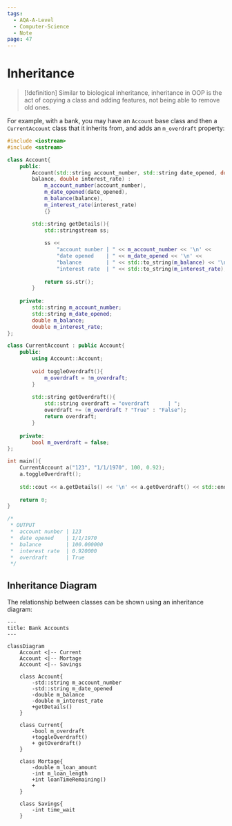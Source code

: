```yaml
---
tags:
  - AQA-A-Level
  - Computer-Science
  - Note
page: 47
---
```

# Inheritance
> [!definition]
> Similar to biological inheritance, inheritance in OOP is the act of copying a class and adding features, not being able to remove old ones.

For example, with a bank, you may have an `Account` base class and then a `CurrentAccount` class that it inherits from, and adds an `m_overdraft` property:
```cpp
#include <iostream>
#include <sstream>

class Account{
	public:
		Account(std::string account_number, std::string date_opened, double 
		balance, double interest_rate) : 
			m_account_number(account_number),
			m_date_opened(date_opened),
			m_balance(balance),
			m_interest_rate(interest_rate)
			{}

		std::string getDetails(){
			std::stringstream ss;
			
			ss << 
				"account nunber | " << m_account_number << '\n' <<
				"date opened    | " << m_date_opened << '\n' <<
				"balance        | " << std::to_string(m_balance) << '\n' <<
				"interest rate  | " << std::to_string(m_interest_rate);
				
			return ss.str();
		}
		
	private:
		std::string m_account_number;
		std::string m_date_opened;
		double m_balance;
		double m_interest_rate;
};

class CurrentAccount : public Account{
	public:
		using Account::Account;
		
		void toggleOverdraft(){
			m_overdraft = !m_overdraft;
		}
		
		std::string getOverdraft(){
			std::string overdraft = "overdraft      | ";
			overdraft += (m_overdraft ? "True" : "False");
			return overdraft;
		}
	
	private:
		bool m_overdraft = false;
};

int main(){
	CurrentAccount a("123", "1/1/1970", 100, 0.92);
	a.toggleOverdraft();
	
	std::cout << a.getDetails() << '\n' << a.getOverdraft() << std::endl;
	
	return 0;
}

/*
 * OUTPUT
 *	account nunber | 123
 *	date opened    | 1/1/1970
 *	balance        | 100.000000
 *	interest rate  | 0.920000
 *	overdraft      | True
 */
```

## Inheritance Diagram
The relationship between classes can be shown using an inheritance diagram:
```mermaid
---
title: Bank Accounts
---

classDiagram
	Account <|-- Current
	Account <|-- Mortage
	Account <|-- Savings

	class Account{
		-std::string m_account_number
		-std::string m_date_opened
		-double m_balance
		-double m_interest_rate
		+getDetails()
	}

	class Current{
		-bool m_overdraft
		+toggleOverdraft()
		+ getOverdraft()
	}

	class Mortage{
		-double m_loan_amount
		-int m_loan_length
		+int loanTimeRemaining()
		+
	}

	class Savings{
		-int time_wait
	}
```

